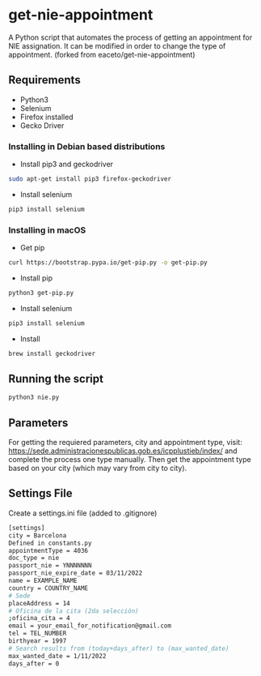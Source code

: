 # get-nie-appointment
A Python script that automates the process of getting an appointment for NIE assignation. It can be modified in order to change the type of appointment.
(forked from eaceto/get-nie-appointment)
## Requirements

* Python3
* Selenium
* Firefox installed
* Gecko Driver

### Installing in Debian based distributions

* Install pip3 and geckodriver
```sh
sudo apt-get install pip3 firefox-geckodriver
```

* Install selenium
```sh
pip3 install selenium
```

### Installing in macOS

* Get pip
```sh
curl https://bootstrap.pypa.io/get-pip.py -o get-pip.py
```

* Install pip
```sh
python3 get-pip.py
```

* Install selenium
```sh
pip3 install selenium
```

* Install
```sh
brew install geckodriver
```

## Running the script

```sh
python3 nie.py
```
## Parameters
For getting the requiered parameters, city and appointment type, visit: https://sede.administracionespublicas.gob.es/icpplustieb/index/ and complete the process one type manually. Then get the appointment type based on your city (which may vary from city to city).

## Settings File
Create a settings.ini file (added to .gitignore)
```sh
[settings]
city = Barcelona
Defined in constants.py
appointmentType = 4036
doc_type = nie
passport_nie = YNNNNNNN
passport_nie_expire_date = 03/11/2022
name = EXAMPLE_NAME
country = COUNTRY_NAME
# Sede
placeAddress = 14
# Oficina de la cita (2da selección)
;oficina_cita = 4
email = your_email_for_notification@gmail.com
tel = TEL_NUMBER
birthyear = 1997
# Search results from (today+days_after) to (max_wanted_date)
max_wanted_date = 1/11/2022
days_after = 0
```